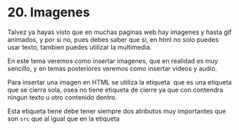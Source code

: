 # 20. Imagenes

Talvez ya hayas visto que en muchas paginas web hay imagenes y hasta gif animados, y por si no, pues debes saber que si, en html no solo puedes usar texto, tambien puedes utilizar la multimedia.

En este tema veremos como insertar imagenes, que en realidad es muy sencillo, y en temas posteriores veremos como insertar videos y audio.

Para insertar una imagen en HTML se utiliza la etiqueta <code><img></code> que es una etiqueta que se cierra sola, osea no tiene etiqueta de cierre ya que con contendra ningun texto u otro contenido dentro.

Esta etiqueta tiene debe tener siempre dos atributos muy importantes que son <code>src</code> que al igual que en la etiqueta <code><script></code> contendra la ruta de donde se encuentra la imagen, y el atributo <code>alt</code> que esta etiqueta es muy importante y se puede decir obligatoria ya que funciona para la accesibilidad de personas con discpacidad visual, o cuando la imagen no pueda cargar por cualquier inconveniente, esta etiqueta contendra la informacion o descripcion de lo que se puede ver en la imagen.

La sintaxis de una etiqueta <code><img></code> seria la siguiente:

```html
<img src="ruta_de_la_imagen" alt="texto_alternativo_que_describe_la_imagen">
```

Los navegadores soportan mucho formatos de imagen, los mas comunes son <code>.png</code>, <code>.jpg</code>, <code>.gif</code>, <code>.svg</code>

En este tema probaremos los 4 formatos, para ello crearemos una nueva carpeta dentro de <code>assets</code> llamada <code>img</code> o <code>images</code> como tu prefieras, puedes llamarla como desees.

Dentro de ella guardaremos estas cuatro imagenes que puedes descargar dando clic en los siguientes enlaces.

- <a download href="./anochecer.png"><img src="./download-arrow.svg"> anochecer.png</a>
- <a download href="./perro.jpg"><img src="./download-arrow.svg"> perro.jpg</a>
- <a download href="./web_development_meme.gif"><img src="./download-arrow.svg"> web-development-meme.gif</a>
- <a download href="./logo_html.svg"><img src="./download-arrow.svg"> logo_html.svg</a>

Con lo que la estructura quedaria asi:

```text
> carpeta raíz
| > assets
  | > img
    | - anochecer.png
    | - logo_html.svg
    | - perro.jpg
    | - web_development_meme.gif
  | - styles.css
  | - script.js
| - index.html
```

Y nuestro codigo quedaria asi:

```html
<img src="./assets/img/anochecer.png" alt="anochecer">
<img src="./assets/img/perro.jpg" alt="perro negro">
<img src="./assets/img/web-development-meme.gif" alt="meme de desarrollo web">
<img src="./assets/img/logo_html.svg" alt="logo de html">
```

Y como puedes ver se muestran todas las imagenes, unas mas grandes que las otras, porque el navegador poner por defecto el ancho que tiene la imagen, pero a diferencia de las demas puedes notar que el ultimo tiene como ancho el 100% del contenedor, ya que este es un formato especial llamado <code>SVG</code> que son las siglas del ingles <span class="emphasis">Scalable Vectors Graphic</span> del cual hablaremos en el siguiente tema.

Para mejorar esta pagina y que todas las imagenes tengan un ancho del 100% utilizaremos una regla css para las imagenes, puedes colocarla en el archivo externo o con la etiqueta <code><style></code>.

```css
img {
  max-width: 100%;
  height: auto;
}

/*
  Con esta regla estamos indicando que las imagenes tendran
  un ancho del 100% y el maximo sera ese 100% y el alto sera
  automatico para que no se deforme la imagen.
*/
```